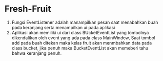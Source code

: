 # Fresh-Fruit
1. Fungsi EventListener adalah manampilkan pesan saat menabahkan buah pada keranjang serta menampilkan ui pada aplikasi
2. Aplikasi akan memiliki ui dari class BUcketEventList yang tombolnya dikendalikan oleh event yang ada pada class MainWindow, Saat tombol add pada buah ditekan maka kelas fruit akan menmbahkan data pada class bucket, jika penuh maka BucketEventList akan memeberi tahu bahwa keranjang penuh.
